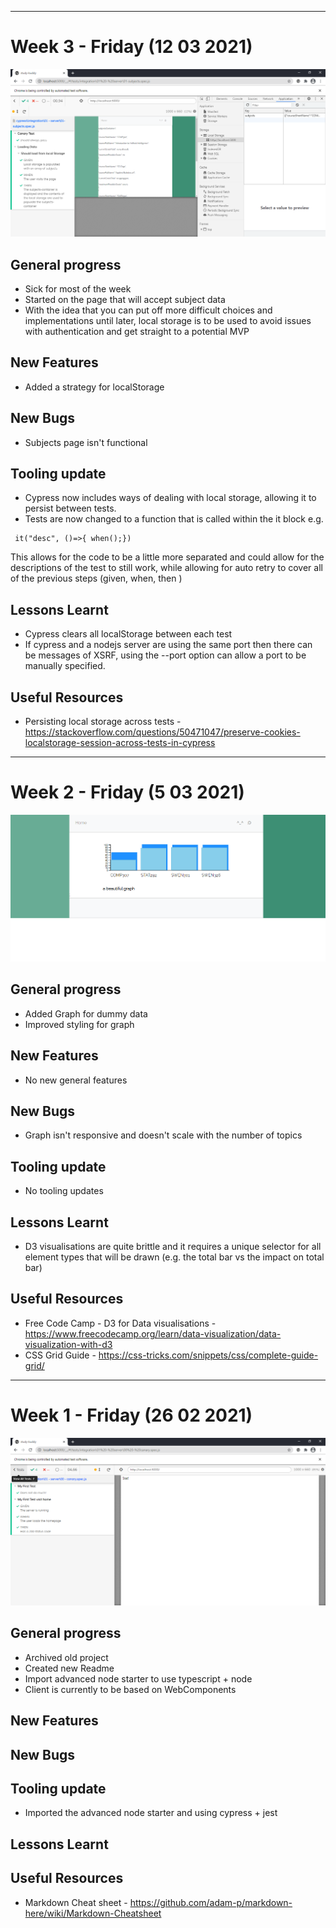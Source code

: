***
# Week 3 - Friday (12 03 2021)
![Loaded data from LocalStorage](docs/build_blog/week3-screenshot-01.png)
## General progress
+ Sick for most of the week
+ Started on the page that will accept subject data
+ With the idea that you can put off more difficult choices and implementations until later, local storage is to be used to avoid issues with authentication and get straight to a potential MVP

## New Features
+ Added a strategy for localStorage
## New Bugs
+ Subjects page isn't functional 

## Tooling update
+ Cypress now includes ways of dealing with local storage, allowing it to persist between tests.
+ Tests are now changed to a function that is called within the it block e.g.
```
 it("desc", ()=>{ when();})
```
This allows for the code to be a little more separated and could allow for the descriptions of the test to still work, while allowing for auto retry to cover all of the previous steps (given, when, then )


## Lessons Learnt
+ Cypress clears all localStorage between each test
+ If cypress and a nodejs server are using the same port then there can be messages of XSRF, using the --port option can allow a port to be manually specified.


## Useful Resources
+ Persisting local storage across tests - https://stackoverflow.com/questions/50471047/preserve-cookies-localstorage-session-across-tests-in-cypress 


***
# Week 2 - Friday (5 03 2021)
![Dummy Graph of grades](docs/build_blog/week2-screenshot-02.png)
## General progress
+ Added Graph for dummy data
+ Improved styling for graph

## New Features
+ No new general features
## New Bugs
+ Graph isn't responsive and doesn't scale with the number of topics 

## Tooling update
+ No tooling updates

## Lessons Learnt
+ D3 visualisations are quite brittle and it requires a unique selector for all element types that will be drawn (e.g. the total bar vs the impact on total bar)

## Useful Resources
+ Free Code Camp - D3 for Data visualisations - https://www.freecodecamp.org/learn/data-visualization/data-visualization-with-d3
+ CSS Grid Guide - https://css-tricks.com/snippets/css/complete-guide-grid/
***
# Week 1 - Friday (26 02 2021)
![First Cypress Test](docs/build_blog/week1-tests-01.png)
## General progress
+ Archived old project
+ Created new Readme 
+ Import advanced node starter to use typescript + node
+ Client is currently to be based on WebComponents
## New Features

## New Bugs

## Tooling update
+ Imported the advanced node starter and using cypress + jest  

## Lessons Learnt

## Useful Resources
+ Markdown Cheat sheet - https://github.com/adam-p/markdown-here/wiki/Markdown-Cheatsheet